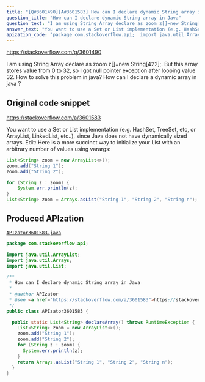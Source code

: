 ```yaml
---
title: "[Q#3601490][A#3601583] How can I declare dynamic String array in Java"
question_title: "How can I declare dynamic String array in Java"
question_text: "I am using String Array declare as zoom z[]=new String[422];. But this array stores value from 0 to 32, so I got null pointer exception after looping value 32. How to solve this problem in java? How can I declare a dynamic array in java ?"
answer_text: "You want to use a Set or List implementation (e.g. HashSet, TreeSet, etc, or ArrayList, LinkedList, etc..), since Java does not have dynamically sized arrays. Edit: Here is a more succinct way to initialize your List with an arbitrary number of values using varargs:"
apization_code: "package com.stackoverflow.api;  import java.util.ArrayList; import java.util.Arrays; import java.util.List;  /**  * How can I declare dynamic String array in Java  *  * @author APIzator  * @see <a href=\"https://stackoverflow.com/a/3601583\">https://stackoverflow.com/a/3601583</a>  */ public class APIzator3601583 {    public static List<String> declareArray() throws RuntimeException {     List<String> zoom = new ArrayList<>();     zoom.add(\"String 1\");     zoom.add(\"String 2\");     for (String z : zoom) {       System.err.println(z);     }     return Arrays.asList(\"String 1\", \"String 2\", \"String n\");   } }"
---
```


https://stackoverflow.com/q/3601490

I am using String Array declare as zoom z[]=new String[422];. But this array stores value from 0 to 32, so I got null pointer exception after looping value 32.
How to solve this problem in java?
How can I declare a dynamic array in java ?



## Original code snippet

https://stackoverflow.com/a/3601583

You want to use a Set or List implementation (e.g. HashSet, TreeSet, etc, or ArrayList, LinkedList, etc..), since Java does not have dynamically sized arrays.
Edit:
Here is a more succinct way to initialize your List with an arbitrary number of values using varargs:

```java
List<String> zoom = new ArrayList<>();
zoom.add("String 1");
zoom.add("String 2");

for (String z : zoom) {
    System.err.println(z);
}
List<String> zoom = Arrays.asList("String 1", "String 2", "String n");
```

## Produced APIzation

[`APIzator3601583.java`](https://github.com/pasqualesalza/apization-temp-data/raw/master/apizations/java/APIzator3601583.java)

```java
package com.stackoverflow.api;

import java.util.ArrayList;
import java.util.Arrays;
import java.util.List;

/**
 * How can I declare dynamic String array in Java
 *
 * @author APIzator
 * @see <a href="https://stackoverflow.com/a/3601583">https://stackoverflow.com/a/3601583</a>
 */
public class APIzator3601583 {

  public static List<String> declareArray() throws RuntimeException {
    List<String> zoom = new ArrayList<>();
    zoom.add("String 1");
    zoom.add("String 2");
    for (String z : zoom) {
      System.err.println(z);
    }
    return Arrays.asList("String 1", "String 2", "String n");
  }
}

```